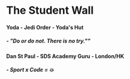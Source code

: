 # The Student Wall

<!-- Format:
#### <name> - <role> - <where_from>
##### - <place a message on the wall here> -->

#### Yoda - Jedi Order - Yoda's Hut
##### - "Do or do not. There is no try.""

#### Dan St Paul - SDS Academy Guru - London/HK
##### - Sport x Code = :boom:
